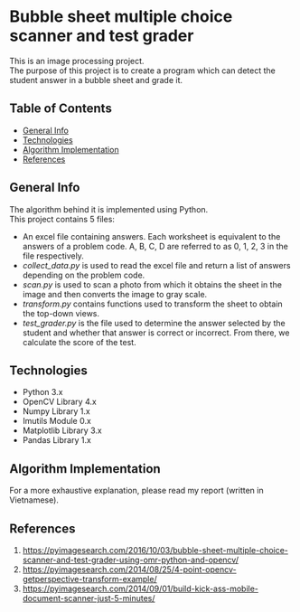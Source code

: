 # Bubble sheet multiple choice scanner and test grader
This is an image processing project.  
The purpose of this project is to create a program which can detect the student answer in a bubble sheet and grade it.

## Table of Contents
* [General Info](#general-info)
* [Technologies](#technologies)
* [Algorithm Implementation](#algorithm-implementation)
* [References](#references)

## General Info
The algorithm behind it is implemented using Python.
</br>
This project contains 5 files:
* An excel file containing answers. Each worksheet is equivalent to the answers of a problem code. A, B, C, D are referred to as 0, 1, 2, 3 in the file respectively.
* <i>collect_data.py</i> is used to read the excel file and return a list of answers depending on the problem code.
* <i>scan.py</i> is used to scan a photo from which it obtains the sheet in the image and then converts the image to gray scale.
* <i>transform.py</i> contains functions used to transform the sheet to obtain the top-down views.
* <i>test_grader.py</i> is the file used to determine the answer selected by the student and whether that answer is correct or incorrect. From there, we calculate the score of the test.

## Technologies
* Python 3.x
* OpenCV Library 4.x
* Numpy Library 1.x
* Imutils Module 0.x
* Matplotlib Library 3.x
* Pandas Library 1.x

## Algorithm Implementation
For a more exhaustive explanation, please read my report (written in Vietnamese).

## References
1. https://pyimagesearch.com/2016/10/03/bubble-sheet-multiple-choice-scanner-and-test-grader-using-omr-python-and-opencv/
2. https://pyimagesearch.com/2014/08/25/4-point-opencv-getperspective-transform-example/
3. https://pyimagesearch.com/2014/09/01/build-kick-ass-mobile-document-scanner-just-5-minutes/
